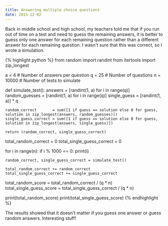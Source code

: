 ```yaml
---
title: Answering multiple choice questions
date: 2015-12-02
---
```


Back in middle school and high school, my teachers told me that if you run out of time on a test and need to guess the remaining answers, it is better to guess only one answer for each remaining question rather than a different answer for each remaining question. I wasn't sure that this was correct, so I wrote a simulation.

{% highlight python %}
from random import randint
from itertools import zip_longest



a = 4     # Number of answers per question
q = 25    # Number of questions
n = 10000 # Number of tests to simulate



def simulate_test():
    answers        = [randint(1, a) for i in range(q)]
    random_guesses = [randint(1, a) for i in range(q)]
    single_guess   = [randint(1, a)] * q

    random_correct       = sum([1 if guess == solution else 0 for guess, solution in zip_longest(answers, random_guesses)])
    single_guess_correct = sum([1 if guess == solution else 0 for guess, solution in zip_longest(answers, single_guess)])

    return (random_correct, single_guess_correct)



total_random_correct = 0
total_single_guess_correct = 0

for i in range(n):
    if i % 1000 == 0: print(i)

    random_correct, single_guess_correct = simulate_test()

    total_random_correct += random_correct
    total_single_guess_correct += single_guess_correct

total_random_score = total_random_correct / (q * n)
total_single_guess_score = total_single_guess_correct / (q * n)



print(total_random_score)
print(total_single_guess_score)
{% endhighlight %}

The results showed that it doesn't matter if you guess one answer or guess random answers. Interesting stuff!
